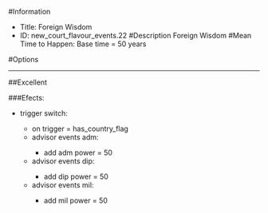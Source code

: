 #Information
 - Title: Foreign Wisdom
 - ID: new_court_flavour_events.22
#Description
Foreign Wisdom
#Mean Time to Happen:
Base time = 50 years

#Options

___
##Excellent

###Efects:<ul><li>trigger switch:</li><ul><li>on trigger = has_country_flag</li><li>advisor events adm:</li><ul><li>add adm power = 50</li></ul><li>advisor events dip:</li><ul><li>add dip power = 50</li></ul><li>advisor events mil:</li><ul><li>add mil power = 50</li></ul></ul></ul>
